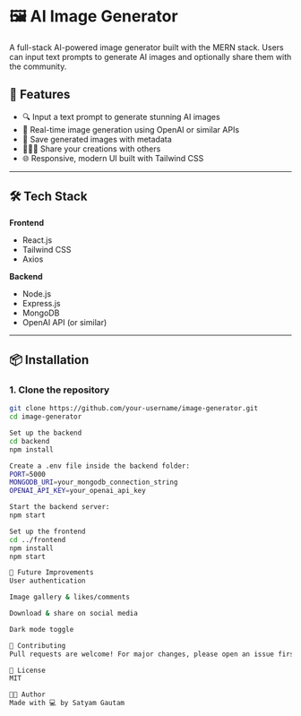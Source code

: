 # 🖼️ AI Image Generator

A full-stack AI-powered image generator built with the MERN stack. Users can input text prompts to generate AI images and optionally share them with the community.

## 🚀 Features

- 🔍 Input a text prompt to generate stunning AI images
- 📸 Real-time image generation using OpenAI or similar APIs
- 💾 Save generated images with metadata
- 🧑‍🤝‍🧑 Share your creations with others
- 🌐 Responsive, modern UI built with Tailwind CSS

---

## 🛠️ Tech Stack

**Frontend**
- React.js
- Tailwind CSS
- Axios

**Backend**
- Node.js
- Express.js
- MongoDB
- OpenAI API (or similar)

---

## 📦 Installation

### 1. Clone the repository

```bash
git clone https://github.com/your-username/image-generator.git
cd image-generator

Set up the backend
cd backend
npm install

Create a .env file inside the backend folder:
PORT=5000
MONGODB_URI=your_mongodb_connection_string
OPENAI_API_KEY=your_openai_api_key

Start the backend server:
npm start

Set up the frontend
cd ../frontend
npm install
npm start

🧪 Future Improvements
User authentication

Image gallery & likes/comments

Download & share on social media

Dark mode toggle

🤝 Contributing
Pull requests are welcome! For major changes, please open an issue first.

📄 License
MIT

👨‍💻 Author
Made with 💻 by Satyam Gautam
